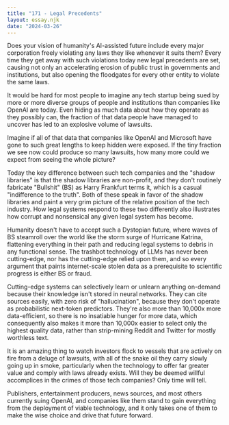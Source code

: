 ```yaml
---
title: "171 - Legal Precedents"
layout: essay.njk
date: "2024-03-26"
---
```


Does your vision of humanity's AI-assisted future include every major corporation freely violating any laws they like whenever it suits them? Every time they get away with such violations today new legal precedents are set, causing not only an accelerating erosion of public trust in governments and institutions, but also opening the floodgates for every other entity to violate the same laws.

It would be hard for most people to imagine any tech startup being sued by more or more diverse groups of people and institutions than companies like OpenAI are today. Even hiding as much data about how they operate as they possibly can, the fraction of that data people have managed to uncover has led to an explosive volume of lawsuits.

Imagine if all of that data that companies like OpenAI and Microsoft have gone to such great lengths to keep hidden were exposed. If the tiny fraction we see now could produce so many lawsuits, how many more could we expect from seeing the whole picture?

Today the key difference between such tech companies and the "shadow libraries" is that the shadow libraries are non-profit, and they don't routinely fabricate "Bullshit" (BS) as Harry Frankfurt terms it, which is a casual "indifference to the truth". Both of these speak in favor of the shadow libraries and paint a very grim picture of the relative position of the tech industry. How legal systems respond to these two differently also illustrates how corrupt and nonsensical any given legal system has become.

Humanity doesn't have to accept such a Dystopian future, where waves of BS steamroll over the world like the storm surge of Hurricane Katrina, flattening everything in their path and reducing legal systems to debris in any functional sense. The trashbot technology of LLMs has never been cutting-edge, nor has the cutting-edge relied upon them, and so every argument that paints internet-scale stolen data as a prerequisite to scientific progress is either BS or fraud.

Cutting-edge systems can selectively learn or unlearn anything on-demand because their knowledge isn't stored in neural networks. They can cite sources easily, with zero risk of "hallucination", because they don't operate as probabilistic next-token predictors. They're also more than 10,000x more data-efficient, so there is no insatiable hunger for more data, which consequently also makes it more than 10,000x easier to select only the highest quality data, rather than strip-mining Reddit and Twitter for mostly worthless text.

It is an amazing thing to watch investors flock to vessels that are actively on fire from a deluge of lawsuits, with all of the snake oil they carry slowly going up in smoke, particularly when the technology to offer far greater value and comply with laws already exists. Will they be deemed willful accomplices in the crimes of those tech companies? Only time will tell.

Publishers, entertainment producers, news sources, and most others currently suing OpenAI, and companies like them stand to gain everything from the deployment of viable technology, and it only takes one of them to make the wise choice and drive that future forward.

